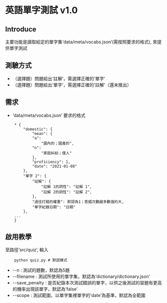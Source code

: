 # 英語單字測試 v1.0
## Introduce
主要功能是讀取給定的單字集‘data/meta/vocabs.json’(需按照要求的格式), 來提供單字測試

## 測驗方式
* （選擇題）問題給出‘註解’，需選擇正確的‘單字’
* （選擇題）問題給出‘單字’，需選擇正確的‘註解’（還未推出）

## 需求
* ‘data/meta/vocabs.json’ 要求的格式
```
    * {  
        "domestic": {  
            "mean": {  
    	    "a":
                "國內的；國產的",
            "n":
                "家庭糾紛；僕人"
            },  
            "proficiency": 1,  
            "date": "2021-01-08"
        },  
        "單字 2": {  
            "註解": {  
                "註解 1的詞性": "註解 1",  
                "註解 2的詞性": "註解 2",  
            },  
            "過往打錯的權重": 默認為1；答錯次數越多數值約大,  
            "單字紀錄日期": "日期"  
        },  
    ...  
    }
```

## 啟用教學
至路徑‘src/quiz’, 輸入  
```
    python quiz.py # 默認模式
```
* --n : 測試的題數，默認為5題
* --filename : 測試所使用的單字集，默認為‘dictionary/dictionary.json’
* --save_penalty : 是否紀錄本次測試錯誤的單字，以供之後測試的習題有更高的機率出現該單字，默認為‘false’
* --scope : 測試範圍，以單字集裡單字的‘date’為基準，默認為全範圍
